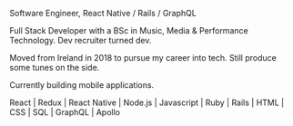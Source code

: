 Software Engineer, React Native / Rails / GraphQL

Full Stack Developer with a BSc in Music, Media & Performance Technology.
Dev recruiter turned dev.

Moved from Ireland in 2018 to pursue my career into tech.
Still produce some tunes on the side.

Currently building mobile applications.

React | Redux | React Native | Node.js | Javascript | Ruby | Rails | HTML | CSS | SQL | GraphQL | Apollo 
